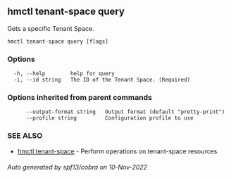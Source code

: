 ## hmctl tenant-space query

Gets a specific Tenant Space.

```
hmctl tenant-space query [flags]
```

### Options

```
  -h, --help        help for query
  -i, --id string   The ID of the Tenant Space. (Required)
```

### Options inherited from parent commands

```
      --output-format string   Output format (default "pretty-print")
      --profile string         Configuration profile to use
```

### SEE ALSO

* [hmctl tenant-space](hmctl_tenant-space.md)	 - Perform operations on tenant-space resources

###### Auto generated by spf13/cobra on 10-Nov-2022
